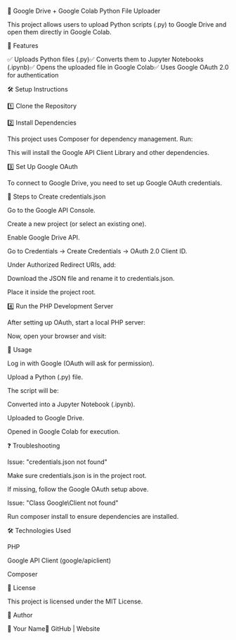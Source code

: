 🚀 Google Drive + Google Colab Python File Uploader

This project allows users to upload Python scripts (.py) to Google Drive and open them directly in Google Colab.

📌 Features

✅ Uploads Python files (.py)✅ Converts them to Jupyter Notebooks (.ipynb)✅ Opens the uploaded file in Google Colab✅ Uses Google OAuth 2.0 for authentication

🛠️ Setup Instructions

1️⃣ Clone the Repository

2️⃣ Install Dependencies

This project uses Composer for dependency management. Run:

This will install the Google API Client Library and other dependencies.

3️⃣ Set Up Google OAuth

To connect to Google Drive, you need to set up Google OAuth credentials.

🔹 Steps to Create credentials.json

Go to the Google API Console.

Create a new project (or select an existing one).

Enable Google Drive API.

Go to Credentials → Create Credentials → OAuth 2.0 Client ID.

Under Authorized Redirect URIs, add:

Download the JSON file and rename it to credentials.json.

Place it inside the project root.

4️⃣ Run the PHP Development Server

After setting up OAuth, start a local PHP server:

Now, open your browser and visit:

🎯 Usage

Log in with Google (OAuth will ask for permission).

Upload a Python (.py) file.

The script will be:

Converted into a Jupyter Notebook (.ipynb).

Uploaded to Google Drive.

Opened in Google Colab for execution.

❓ Troubleshooting

Issue: "credentials.json not found"

Make sure credentials.json is in the project root.

If missing, follow the Google OAuth setup above.

Issue: "Class Google\Client not found"

Run composer install to ensure dependencies are installed.

🛠️ Technologies Used

PHP

Google API Client (google/apiclient)

Composer

📜 License

This project is licensed under the MIT License.

🚀 Author

👤 Your Name🔗 GitHub | Website

